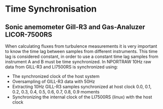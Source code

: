 # Time Synchronisation 
## Sonic anemometer Gill-R3 and Gas-Analuzer LICOR-7500RS

When calculating fluxes from turbulence measurements it is very important to know the time lag between samples from different instruments.  This time lag is considered constant, in order to use a constant time lag samples from instrument A and B must be time synchronized. In NPORTRAW 10Hz raw data from GILL-R3 and LI7500RS is synchronized using:
* The synchronized clock of the host system
* Oversampling of GILL-R3 data with 50Hz
* Extracting 10Hz GILL-R3 samples synchronized at host clock 0.0, 0.1, 0.2, 0.3, 0.4, 0.5, 0.6, 0.7, 0.8, 0.9 moments 
* Synchronizing the internal clock of the LI7500RS (linux) with the host clock
